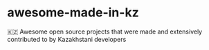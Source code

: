 # awesome-made-in-kz
🇰🇿  Awesome open source projects that were made and extensively contributed to by Kazakhstani developers

